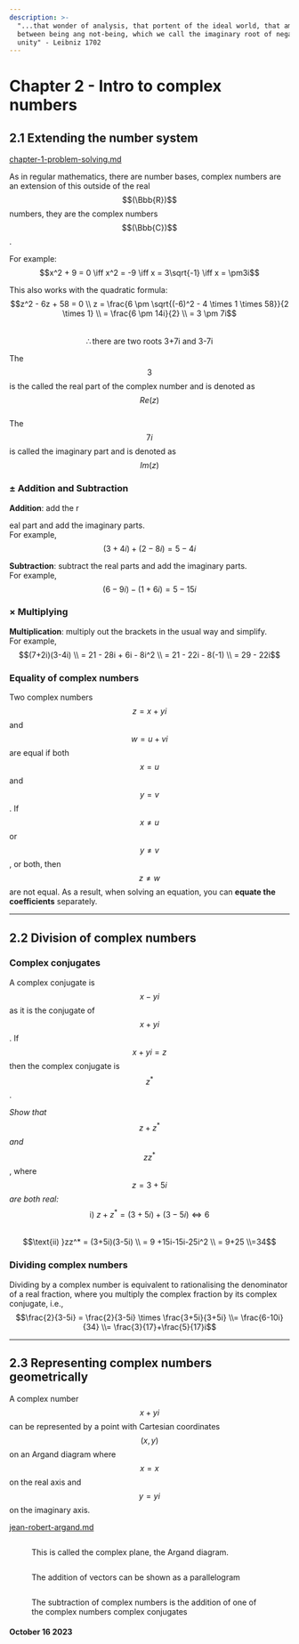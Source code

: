 ```yaml
---
description: >-
  "...that wonder of analysis, that portent of the ideal world, that amphibian
  between being ang not-being, which we call the imaginary root of negative
  unity" - Leibniz 1702
---
```


# Chapter 2 - Intro to complex numbers

## 2.1 Extending the number system

[chapter-1-problem-solving.md](../../mathematics/pure/chapter-1-problem-solving.md "mention")

As in regular mathematics, there are number bases, complex numbers are an extension of this outside of the real $$(\Bbb{R})$$ numbers, they are the complex numbers $$(\Bbb{C})$$.

For example:\
$$x^2 + 9 = 0 \iff x^2 = -9 \iff x = 3\sqrt{-1} \iff x = \pm3i$$&#x20;

This also works with the quadratic formula:\
$$z^2 - 6z + 58 = 0 \\ z = \frac{6 \pm \sqrt{(-6)^2 - 4 \times 1 \times 58}}{2 \times 1} \\ = \frac{6 \pm 14i}{2} \\ = 3 \pm 7i$$\
$$\therefore \text{there are two roots 3+7i and 3-7i}$$

The $$3$$ is the called the real part of the complex number and is denoted as $$Re(z)$$\
The $$7i$$ is called the imaginary part and is denoted as $$Im(z)$$

### ± Addition and Subtraction&#x20;

**Addition**: add the r

eal part and add the imaginary parts.\
For example, $$(3+4i)+(2-8i) =  5 - 4i$$

**Subtraction**: subtract the real parts and add the imaginary parts.\
For example, $$(6-9i)-(1+6i) = 5 -15i$$

### × Multiplying

**Multiplication**: multiply out the brackets in the usual way and simplify.\
For example, $$(7+2i)(3-4i) \\ = 21 - 28i + 6i - 8i^2 \\ = 21 - 22i - 8(-1) \\ = 29 - 22i$$

### Equality of complex numbers

Two complex numbers $$z=x+yi$$ and $$w=u+vi$$ are equal if both $$x=u$$ and $$y=v$$. If $$x \neq u$$ or $$y \neq v$$, or both, then $$z \neq w$$ are not equal. As a result, when solving an equation, you can **equate the coefficients** separately.&#x20;

***

## 2.2 Division of complex numbers

### Complex conjugates

A complex conjugate is $$x-yi$$ as it is the conjugate of $$x+yi$$. If $$x+yi = z$$ then the complex conjugate is $$z^*$$.

_Show that_ $$z+z^*$$ _and_ $$zz^*$$, where $$z=3+5i$$ _are both real:_\
$$\text{i) }z + z^* = (3+5i) + (3-5i) \iff 6$$\
$$\text{ii) }zz^* = (3+5i)(3-5i) \\ = 9 +15i-15i-25i^2 \\ = 9+25 \\=34$$

### Dividing complex numbers&#x20;

Dividing by a complex number is equivalent to rationalising the denominator of a real fraction, where you multiply the complex fraction by its complex conjugate, i.e.,\
$$\frac{2}{3-5i} = \frac{2}{3-5i} \times \frac{3+5i}{3+5i}  \\= \frac{6-10i}{34} \\= \frac{3}{17}+\frac{5}{17}i$$

***

## 2.3 Representing complex numbers geometrically

A complex number $$x+yi$$can be represented by a point with Cartesian coordinates $$(x,y)$$ on an Argand diagram where $$x = x$$ on the real axis and $$y = yi$$ on the imaginary axis.

[jean-robert-argand.md](../mathematicians/jean-robert-argand.md "mention")

<figure><img src="https://ars.els-cdn.com/content/image/3-s2.0-B9780128001561099593-bm01-9780128001561.jpg" alt=""><figcaption><p>This is called the complex plane, the Argand diagram.</p></figcaption></figure>

<figure><img src="https://www.hackmath.net/img/91/Argand_diagram.jpg" alt=""><figcaption><p>The addition of vectors can be shown as a parallelogram</p></figcaption></figure>

<figure><img src="https://mathbitsnotebook.com/Algebra2/ComplexNumbers/argandpic6.jpg" alt=""><figcaption><p>The subtraction of complex numbers is the addition of one of the complex numbers complex conjugates</p></figcaption></figure>

#### October 16 2023
